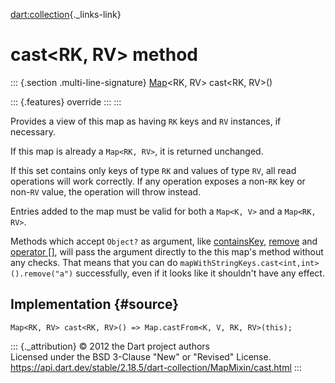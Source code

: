 [dart:collection](../../dart-collection/dart-collection-library){._links-link}

cast\<RK, RV\> method
=====================

::: {.section .multi-line-signature}
[Map](../../dart-core/map-class)\<RK, RV\> cast\<RK, RV\>()

::: {.features}
override
:::
:::

Provides a view of this map as having `RK` keys and `RV` instances, if
necessary.

If this map is already a `Map<RK, RV>`, it is returned unchanged.

If this set contains only keys of type `RK` and values of type `RV`, all
read operations will work correctly. If any operation exposes a non-`RK`
key or non-`RV` value, the operation will throw instead.

Entries added to the map must be valid for both a `Map<K, V>` and a
`Map<RK, RV>`.

Methods which accept `Object?` as argument, like
[containsKey](containskey), [remove](remove) and [operator
\[\]](operator_get), will pass the argument directly to the this map\'s
method without any checks. That means that you can do
`mapWithStringKeys.cast<int,int>().remove("a")` successfully, even if it
looks like it shouldn\'t have any effect.

Implementation {#source}
--------------

``` {.language-dart data-language="dart"}
Map<RK, RV> cast<RK, RV>() => Map.castFrom<K, V, RK, RV>(this);
```

::: {._attribution}
© 2012 the Dart project authors\
Licensed under the BSD 3-Clause \"New\" or \"Revised\" License.\
<https://api.dart.dev/stable/2.18.5/dart-collection/MapMixin/cast.html>
:::
